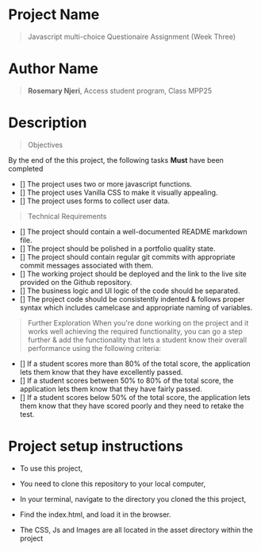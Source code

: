 # Project Name
> Javascript multi-choice Questionaire Assignment (Week Three)

# Author Name
> **Rosemary Njeri**, Access student program, Class MPP25

# Description

> Objectives

By the end of the this project, the following tasks **Must** have been completed

- [] The project uses two or more javascript functions.
- [] The project uses Vanilla CSS to make it visually appealing.
- [] The project uses forms to collect user data. 

> Technical Requirements
- [] The project should contain a well-documented README markdown file.
- [] The project should be polished in a portfolio quality state.
- [] The project should contain regular git commits with appropriate commit messages associated with them.
- [] The working project should be deployed and the link to the live site provided on the Github repository.
- [] The business logic and UI logic of the code should be separated.
- [] The project code should be consistently indented & follows proper syntax which includes camelcase and appropriate naming of variables.

> Further Exploration
When you're done working on the project and it works well achieving the required functionality, you can go a step further & add the functionality that lets a student know their overall performance using the following criteria:

- [] If a student scores more than 80% of the total score, the application lets them know that they have excellently passed.
- [] If a student scores between 50% to 80% of the total score, the application lets them know that they have fairly passed.
- [] If a student scores below 50% of the total score, the application lets them know that they have scored poorly and they need to retake the test.




# Project setup instructions

- To use this project,
- You need to clone this repository to your local computer,
- In your terminal, navigate to the directory you cloned the this project,
- Find the index.html, and load it in the browser.

- The CSS, Js and Images are all located in the asset directory within the project